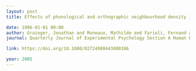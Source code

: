 ```yaml
---
layout: post
title: Effects of phonological and orthographic neighbourhood density interact in visual word recognition

date: 1996-01-01 00:00
author: Grainger, Jonathan and Muneaux, Mathilde and Farioli, Fernand and Ziegler, Johannes C
journal: Quarterly Journal of Experimental Psychology Section A Human Experimental Psychology

link: https://doi.org/10.1080/02724980443000386

year: 2005
---
```



